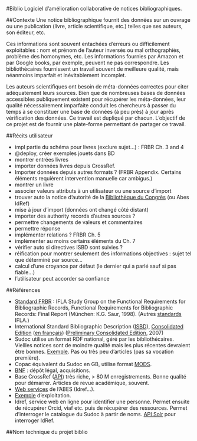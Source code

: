 #Biblio
Logiciel d’amélioration collaborative de notices bibliographiques.

##Contexte
Une notice bibliographique fournit des données sur un ouvrage ou une publication (livre, article scientifique, etc.) telles que ses auteurs, son éditeur, etc.

Ces informations sont souvent entachées d’erreurs ou difficilement exploitables : nom et prénom de l’auteur inversés ou mal orthographiés, problème des homonymes, etc. Les informations fournies par Amazon et par Google books, par exemple, peuvent ne pas correspondre. Les bibliothécaires fournissent un travail souvent de meilleure qualité, mais néanmoins imparfait et inévitablement incomplet.

Les auteurs scientifiques ont besoin de méta-données correctes pour citer adéquatement leurs sources. Bien que de nombreuses bases de données accessibles publiquement existent pour récupérer les méta-données, leur qualité nécessairement imparfaite conduit les chercheurs à passer du temps à se constituer une base de données (à peu près) à jour après vérification des données. Ce travail est dupliqué par chacun. L’objectif de ce projet est de fournir une plate-forme permettant de partager ce travail.

##Récits utilisateur
* impl partie du schéma pour livres (exclure sujet…) : FRBR Ch. 3 and 4
* @deploy, créer exemples jouets dans BD
* montrer entrées livres
* importer données livres depuis CrossRef. 
* Importer données depuis autres formats ? (FRBR Appendix. Certains éléments requièrent intervention manuelle car ambigus.)
* montrer un livre
* associer valeurs attributs à un utilisateur ou une source d’import
* trouver auto la notice d’autorité de la [Bibliothèque du Congrès](http://authorities.loc.gov/) (ou Abes IdRef)
* mise à jour d’import (données ont changé côté distant)
* importer des authority records d’autres sources ?
* permettre changements de valeurs et commentaires
* permettre réponse
* implémenter relations ? FRBR Ch. 5
* implémenter au moins certains éléments du Ch. 7
* vérifier auto si directives ISBD sont suivies ?
* réification pour montrer seulement des informations objectives : sujet tel que déterminé par source…
* calcul d’une croyance par défaut (le dernier qui a parlé sauf si pas fiable…)
* l’utilisateur peut accorder sa confiance

##Références
* [Standard FRBR](http://www.ifla.org/en/publications/functional-requirements-for-bibliographic-records) : IFLA Study Group on the Functional Requirements for Bibliographic Records, Functional Requirements for Bibliographic Records: Final Report (München: K.G. Saur, 1998). (Autres [standards](http://www.ifla.org/node/8750) IFLA.)
* International Standard Bibliographic Description ([ISBD](https://en.wikipedia.org/wiki/International_Standard_Bibliographic_Description)), [Consolidated Edition](www.ifla.org/files/assets/cataloguing/isbd/isbd-cons_20110321.pdf) ([en français](http://www.bnf.fr/documents/isbd_trad_francais.pdf)) ([Preliminary Consolidated Edition](http://gen.lib.rus.ec/book/index.php?md5=242B9D9F7BC495827B428B334C3819E1), 2007)
* Sudoc utilise un format RDF national, géré par les bibliothécaires. Viellles notices sont de moindre qualité mais les plus récentes devraient être bonnes. [Exemple](http://www.sudoc.fr/146956419.rdf). Pas ou très peu d’articles (pas sa vocation première).
* Copac équivalent du Sudoc en GB, utilise format [MODS](http://www.loc.gov/standards/mods/).
* [BNF](data.bnf.fr) : dépôt légal, acquisitions.
* Base CrossRef ([API](https://github.com/CrossRef/rest-api-doc/blob/master/rest_api.md)) très riche, > 80 M enregistrements. Bonne qualité pour démarrer. Articles de revue académique, souvent.
* [Web services](http://m.abes.fr/Acces-direct-a/Pour-les-developpeurs) de l’ABES (Idref…).
* [Exemple](http://domybiblio.net/search/) d’exploitation.
* Idref, service web en ligne pour identifier une personne. Permet ensuite de récupérer Orcid, viaf etc. puis de récupérer des ressources. Permet d’interroger le catalogue du Sudoc à partir de noms. [API Solr](http://documentation.abes.fr/aideidrefdeveloppeur/ch02s01.html) pour interroger IdRef.

##Nom technique du projet
biblio
